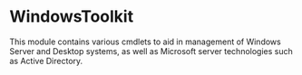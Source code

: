 # WindowsToolkit
This module contains various cmdlets to aid in management of Windows Server and Desktop systems, as well as Microsoft server technologies such as Active Directory.